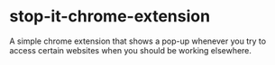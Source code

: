 # stop-it-chrome-extension
A simple chrome extension that shows a pop-up whenever you try to access certain websites when you should be working elsewhere.
